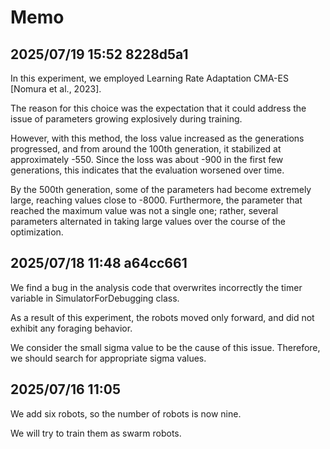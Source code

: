 # Memo

## 2025/07/19 15:52 8228d5a1

In this experiment, we employed Learning Rate Adaptation CMA-ES [Nomura et al., 2023].

The reason for this choice was the expectation that it could address the issue of parameters growing explosively during
training.

However, with this method, the loss value increased as the generations progressed, and from around the 100th generation,
it stabilized at approximately -550. Since the loss was about -900 in the first few generations, this indicates that the
evaluation worsened over time.

By the 500th generation, some of the parameters had become extremely large, reaching values close to -8000. Furthermore,
the parameter that reached the maximum value was not a single one; rather, several parameters alternated in taking large
values over the course of the optimization.

## 2025/07/18 11:48 a64cc661

We find a bug in the analysis code that overwrites incorrectly the timer variable in SimulatorForDebugging class.

As a result of this experiment, the robots moved only forward, and did not exhibit any foraging behavior.

We consider the small sigma value to be the cause of this issue. Therefore, we should search for appropriate sigma
values.

## 2025/07/16 11:05

We add six robots, so the number of robots is now nine.

We will try to train them as swarm robots.
